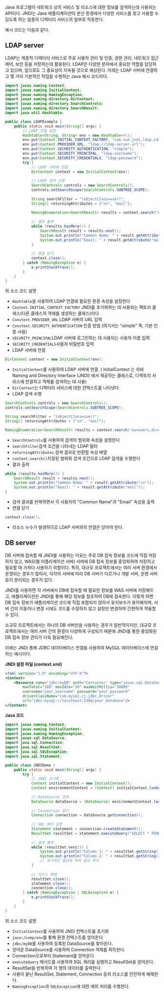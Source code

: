 Java 프로그램이 네트워크 상의 서비스 및 리소스에 대한 정보를 검색하는데 
사용되는 API이다. JNDI는 Java 애플리케이션이 분산 환경에서 다양한 서비스를 찾고 사용할 수 있도록 하는 일종의 디렉터리 서비스의 일부로 작동한다.

예시 코드는 다음과 같다.

## LDAP server
LDAP는 계층적 디렉터리 서비스로 주로 사용자 관리 및 인증, 권한 관리, 네트워크 접근 제어, 보안 등을 저장하는데 활용된다. LDAP은 다양한 분야에서 중요한 역할을 담당하고 있으며, 앞으로도 그 중요성이 지속될 것으로 예상된다. 아래는 LDAP 서버에 연결하고 몇 가지 기본적인 작업을 수행하는 Java 예시 코드이다.

```java
import javax.naming.Context;
import javax.naming.InitialContext;
import javax.naming.NamingException;
import javax.naming.directory.DirContext;
import javax.naming.directory.SearchControls;
import javax.naming.directory.SearchResult;
import java.util.Hashtable;

public class LDAPExample {
    public static void main(String[] args) {
        // LDAP 연결 설정
        Hashtable<String, String> env = new Hashtable<>();
        env.put(Context.INITIAL_CONTEXT_FACTORY, "com.sun.jndi.ldap.LdapCtxFactory");
        env.put(Context.PROVIDER_URL, "ldap://ldap-server-url");
        env.put(Context.SECURITY_AUTHENTICATION, "simple");
        env.put(Context.SECURITY_PRINCIPAL, "ldap-username");
        env.put(Context.SECURITY_CREDENTIALS, "ldap-password");
        try {
            // LDAP 서버에 연결
            DirContext context = new InitialContext(env);
            
            // LDAP 검색 수행
            SearchControls controls = new SearchControls();
            controls.setSearchScope(SearchControls.SUBTREE_SCOPE);
            
            String searchFilter = "(objectClass=user)";
            String[] returningAttributes = {"cn", "mail"};
            
            NamingEnumeration<SearchResult> results = context.search("ou=users,dc=example,dc=com", searchFilter, returningAttributes, controls);
            
            // 결과 출력
            while (results.hasMore()) {
                SearchResult result = results.next();
                System.out.println("Common Name: " + result.getAttribute("cn"));
                System.out.println("Email: " + result.getAttribute("mail"));
            }
            
            // 연결 닫기
            context.close();
        } catch (NamingException e) {
            e.printStackTrace();
        }
    }
}
```

위 소스 코드 설명 
- `Hashtable`을 사용하여 LDAP 연결에 필요한 환경 속성을 설정한다
- `Context.INITIAL_CONTEXT_FACTORY`  JNDI를 초기화하는 데 사용되는 팩토리 클래스(다른 클래스의 객체를 생성하는 클래스)이다
- `Constext.PROVIDER_URL` LDAP 서버의 URL 입력
- `Constext.SECURITY_AUTHENTICATION` 인증 방법 (여기서는 "simple" 즉, 기본 인증 사용)
- `SECURITY_PRINCIPAL`LDAP 서버에 로그인하는 데 사용되는 사용자 이름 입력
- `SECURITY_CREDENTIALS`사용자 비밀번호 입력
- LDAP 서버에 연결
```java
DirContext context = new InitialContext(env);
```
- `InitialContext`를 사용하여 LDAP 서버에 연결. (  InitialContext 는 자바 Naming and Directory Interface (JNDI) 에서 제공하는 클래스로, 디렉토리 서비스에 연결하고 객체를 검색하는 데 사용)
- `DirContext`는 디렉터리 서비스에 대한 컨텍스트를 나타낸다
- LDAP 검색 수행
```java
SearchControls controls = new SearchControls();
controls.setSearchScope(SearchControls.SUBTREE_SCOPE);

String searchFilter = "(objectClass=user)";
String[] returningAttributes = {"cn", "mail"};

NamingEnumeration<SearchResult> results = context.search("ou=users,dc=example,dc=com", searchFilter, returningAttributes, controls);
```
- `SearchControls`를 사용하여 검색의 범위와 속성을 설정한다
- `searchFilter`검색 조건을 나타내는 LDAP 필터
- `returningAttributes` 검색 결과로 반환할 속성 배열
- `context.search()`지정된 범위와 검색 조건으로 LDAP 검색을 수행한다
- 결과 출력
```java
while (results.hasMore()) {
    SearchResult result = results.next();
    System.out.println("Common Name: " + result.getAttribute("cn"));
    System.out.println("Email: " + result.getAttribute("mail"));
}
```
- 검색 결과를 반복하면서 각 사용자의 "Common Name"과 "Email" 속성을 출력
- 연결 닫기
```java
context.close();
```
- 리소스 누수가 발생하므로 LDAP 서버와의 연결은 닫아야 한다.


## DB server
DB 서버에 접속할 때 JNDI를 사용하는 이유는 주로 DB 접속 정보를 코드에 직접 저장하지 않고, WAS(웹 어플리케이션 서버) 서버에 DB 접속 정보를 중앙화하여 저장하고 필요할 때 가져다 사용하기 위함이다. 특히, 대규모 프로젝트에서는 여러 서버 환경에서 운영되는 경우가 많아서, 각각의 서버에 따라 DB 서버가 다르거나 개발 서버, 운영 서버 등이 분리되는 경우가 있다.

JNDI를 사용하면 각 서버에서 DB에 접속할 때 필요한 정보를 WAS 서버에 저장해두고, 애플리케이션은 JNDI를 통해 해당 정보를 참조하여 DB에 접속한다. 이렇게 하면 DB 접속 정보가 애플리케이션 코드에 직접 포함되지 않아서 유지보수가 용이해지며, 서버 간의 이동이나 변경 시에도 코드를 수정하지 않고 설정만 변경하여 간편하게 적용할 수 있다.

소규모 프로젝트에서는 하나의 DB 서버만을 사용하는 경우가 일반적이지만, 대규모 프로젝트에서는 여러 서버 간의 환경이 다양하게 구성되기 때문에 JNDI를 통한 중앙화된 DB 접속 정보 관리가 더욱 필요해진다. 

아래는 JNDI 통해 JDBC 데이터베이스 연결을 사용하여 MySQL 데이터베이스에 연걸하는 예시이다.

**JNDI 설정 파일 (context.xml)**
```XML
<?xml version="1.0" encoding="UTF-8"?>
<Context>
    <Resource name="jdbc/myDB" auth="Container" type="javax.sql.DataSource"
        maxTotal="100" maxIdle="30" maxWaitMillis="10000"
        username="your_username" password="your_password"
        driverClassName="com.mysql.cj.jdbc.Driver"
        url="jdbc:mysql://localhost:3306/your_database"/>
</Context>

```

**Java 코드**
```java 
import javax.naming.Context;
import javax.naming.InitialContext;
import javax.naming.NamingException;
import javax.sql.DataSource;
import java.sql.Connection;
import java.sql.ResultSet;
import java.sql.SQLException;
import java.sql.Statement;

public class JNDIDemo {
    public static void main(String[] args) {
        try {
            // JNDI 초기화
            Context initialContext = new InitialContext();
            Context environmentContext = (Context) initialContext.lookup("java:/comp/env");
            
            // DataSource 검색
            DataSource dataSource = (DataSource) environmentContext.lookup("jdbc/myDB");
            
            // Connection 얻기
            Connection connection = dataSource.getConnection();
            
            // SQL 쿼리 실행
            Statement statement = connection.createStatement();
            ResultSet resultSet = statement.executeQuery("SELECT * FROM your_table");
            
            // 결과 출력
            while (resultSet.next()) {
                System.out.println("Column 1: " + resultSet.getString(1));
                System.out.println("Column 2: " + resultSet.getString(2));
                // 추가적인 필요에 따라 결과 처리
            }
            
            // 리소스 해제
            resultSet.close();
            statement.close();
            connection.close();
        } catch (NamingException | SQLException e) {
            e.printStackTrace();
        }
    }
}
```

위 소스 코드 설명
- `InitialContext`를 사용하여 JNDI 컨텍스트를 초기화
- `java:/comp/env`를 통해 환경 컨텍스트를 얻어온다
- `jdbc/myDB`를 사용하여 등록된 DataSource를 찾아온다.
- 얻어온 DataSource를 사용하여 Connection 객체를 획득한다.
- Connection으로부터 Statement를 얻어온다.
- `executeQuery` 메서드를 사용하여 SQL 쿼리를 실행하고 ResultSet을 얻어온다.
- ResultSet을 반복하여 각 행의 데이터를 출력한다.
- 사용이 끝난 ResultSet, Statement, Connection 등의 리소스를 안전하게 해제한다.
- `NamingException`과 `SQLException`에 대한 예외 처리를 수행한다.